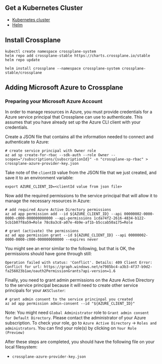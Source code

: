 ## Get a Kubernetes Cluster 

- [Kubernetes cluster](https://kubernetes.io/docs/setup/)
- [Helm](https://helm.sh/docs/intro/using_helm/)

## Install Crossplane 

```
kubectl create namespace crossplane-system
helm repo add crossplane-stable https://charts.crossplane.io/stable
helm repo update

helm install crossplane --namespace crossplane-system crossplane-stable/crossplane
```

## Adding Microsoft Azure to Crossplane

### Preparing your Microsoft Azure Account 

In order to manage resources in Azure, you must provide credentials for a Azure service principal that Crossplane can use to authenticate. This assumes that you have already set up the Azure CLI client with your credentials.

Create a JSON file that contains all the information needed to connect and authenticate to Azure:

```
# create service principal with Owner role
az ad sp create-for-rbac --sdk-auth --role Owner --scopes="/subscriptions/{subscriptionId}" -n "crossplane-sp-rbac" > crossplane-azure-provider-key.json
```

Take note of the `clientID` value from the JSON file that we just created, and save it to an environment variable:

```
export AZURE_CLIENT_ID=<clientId value from json file>
```

Now add the required permissions to the service principal that will allow it to manage the necessary resources in Azure:

```
# add required Azure Active Directory permissions
az ad app permission add --id ${AZURE_CLIENT_ID} --api 00000002-0000-0000-c000-000000000000 --api-permissions 1cda74f2-2616-4834-b122-5cb1b07f8a59=Role 78c8a3c8-a07e-4b9e-af1b-b5ccab50a175=Role

# grant (activate) the permissions
az ad app permission grant --id ${AZURE_CLIENT_ID} --api 00000002-0000-0000-c000-000000000000 --expires never
```

You might see an error similar to the following, but that is OK, the permissions should have gone through still:

```
Operation failed with status: 'Conflict'. Details: 409 Client Error: Conflict for url: https://graph.windows.net/e7985bc4-a3b3-4f37-b9d2-fa256023b1ae/oauth2PermissionGrants?api-version=1.6
```

Finally, you need to grant admin permissions on the Azure Active Directory to the service principal because it will need to create other service principals for your `AKSCluster`:

```
# grant admin consent to the service princinpal you created
az ad app permission admin-consent --id "${AZURE_CLIENT_ID}"
```

Note: You might need `Global Administrator` role to `Grant admin consent for Default Directory`. Please contact the administrator of your Azure subscription. To check your role, go to `Azure Active Directory` -> `Roles and administrators`. You can find your role(s) by clicking on `Your Role (Preview)`

After these steps are completed, you should have the following file on your local filesystem:

- `crossplane-azure-provider-key.json`
